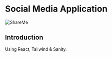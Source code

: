 #  Social Media Application
![ShareMe](https://i.ibb.co/8cLfj3X/image.png)

## Introduction
Using React, Tailwind & Sanity.